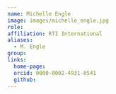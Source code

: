 ```yaml
---
name: Michelle Engle
image: images/michelle_engle.jpg
role: 
affiliation: RTI International
aliases:
  - M. Engle
group: 
links:
  home-page: 
  orcid: 0000-0002-4931-8541
  github:
---
```


